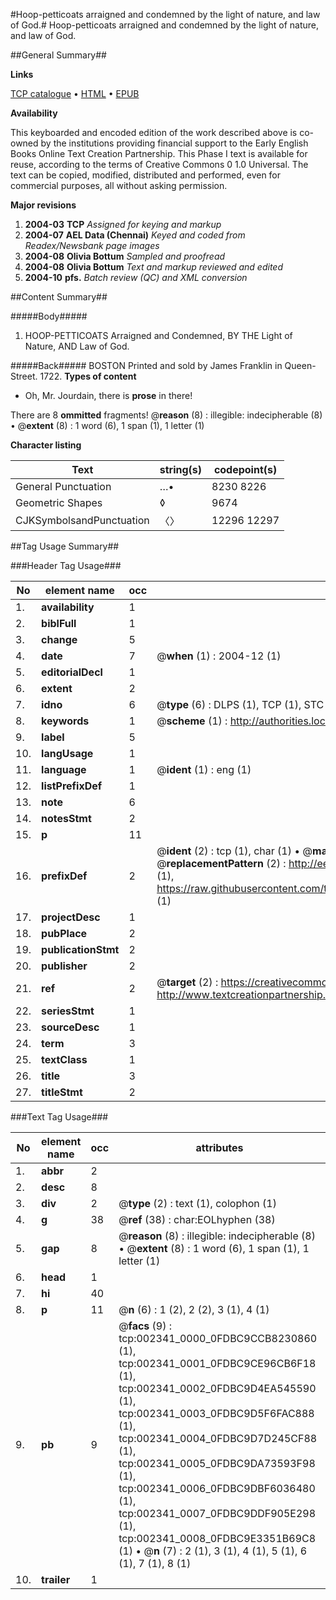 #Hoop-petticoats arraigned and condemned by the light of nature, and law of God.#
Hoop-petticoats arraigned and condemned by the light of nature, and law of God.

##General Summary##

**Links**

[TCP catalogue](http://www.ota.ox.ac.uk/tcp/)  • 
[HTML](http://tei.it.ox.ac.uk/tcp/Texts-HTML/free/N01/N01970.html)  • 
[EPUB](http://tei.it.ox.ac.uk/tcp/Texts-EPUB/free/N01/N01970.epub)

**Availability**

This keyboarded and encoded edition of the
	       work described above is co-owned by the institutions
	       providing financial support to the Early English Books
	       Online Text Creation Partnership. This Phase I text is
	       available for reuse, according to the terms of Creative
	       Commons 0 1.0 Universal. The text can be copied,
	       modified, distributed and performed, even for
	       commercial purposes, all without asking permission.

**Major revisions**

1. __2004-03__ __TCP__ *Assigned for keying and markup*
1. __2004-07__ __AEL Data (Chennai)__ *Keyed and coded from Readex/Newsbank page images*
1. __2004-08__ __Olivia Bottum__ *Sampled and proofread*
1. __2004-08__ __Olivia Bottum__ *Text and markup reviewed and edited*
1. __2004-10__ __pfs.__ *Batch review (QC) and XML conversion*

##Content Summary##

#####Body#####

1. HOOP-PETTICOATS Arraigned and Condemned, BY THE Light of Nature, AND Law of God.

#####Back#####
BOSTON Printed and sold by James Franklin in Queen-Street. 1722.
**Types of content**

  * Oh, Mr. Jourdain, there is **prose** in there!

There are 8 **ommitted** fragments! 
 @__reason__ (8) : illegible: indecipherable (8)  •  @__extent__ (8) : 1 word (6), 1 span (1), 1 letter (1)

**Character listing**


|Text|string(s)|codepoint(s)|
|---|---|---|
|General Punctuation|…•|8230 8226|
|Geometric Shapes|◊|9674|
|CJKSymbolsandPunctuation|〈〉|12296 12297|

##Tag Usage Summary##

###Header Tag Usage###

|No|element name|occ|attributes|
|---|---|---|---|
|1.|__availability__|1||
|2.|__biblFull__|1||
|3.|__change__|5||
|4.|__date__|7| @__when__ (1) : 2004-12 (1)|
|5.|__editorialDecl__|1||
|6.|__extent__|2||
|7.|__idno__|6| @__type__ (6) : DLPS (1), TCP (1), STC (1), NOTIS (1), IMAGE-SET (1), EVANS-CITATION (1)|
|8.|__keywords__|1| @__scheme__ (1) : http://authorities.loc.gov/ (1)|
|9.|__label__|5||
|10.|__langUsage__|1||
|11.|__language__|1| @__ident__ (1) : eng (1)|
|12.|__listPrefixDef__|1||
|13.|__note__|6||
|14.|__notesStmt__|2||
|15.|__p__|11||
|16.|__prefixDef__|2| @__ident__ (2) : tcp (1), char (1)  •  @__matchPattern__ (2) : ([0-9\-]+):([0-9IVX]+) (1), (.+) (1)  •  @__replacementPattern__ (2) : http://eebo.chadwyck.com/downloadtiff?vid=$1&page=$2 (1), https://raw.githubusercontent.com/textcreationpartnership/Texts/master/tcpchars.xml#$1 (1)|
|17.|__projectDesc__|1||
|18.|__pubPlace__|2||
|19.|__publicationStmt__|2||
|20.|__publisher__|2||
|21.|__ref__|2| @__target__ (2) : https://creativecommons.org/publicdomain/zero/1.0/ (1), http://www.textcreationpartnership.org/docs/. (1)|
|22.|__seriesStmt__|1||
|23.|__sourceDesc__|1||
|24.|__term__|3||
|25.|__textClass__|1||
|26.|__title__|3||
|27.|__titleStmt__|2||


###Text Tag Usage###

|No|element name|occ|attributes|
|---|---|---|---|
|1.|__abbr__|2||
|2.|__desc__|8||
|3.|__div__|2| @__type__ (2) : text (1), colophon (1)|
|4.|__g__|38| @__ref__ (38) : char:EOLhyphen (38)|
|5.|__gap__|8| @__reason__ (8) : illegible: indecipherable (8)  •  @__extent__ (8) : 1 word (6), 1 span (1), 1 letter (1)|
|6.|__head__|1||
|7.|__hi__|40||
|8.|__p__|11| @__n__ (6) : 1 (2), 2 (2), 3 (1), 4 (1)|
|9.|__pb__|9| @__facs__ (9) : tcp:002341_0000_0FDBC9CCB8230860 (1), tcp:002341_0001_0FDBC9CE96CB6F18 (1), tcp:002341_0002_0FDBC9D4EA545590 (1), tcp:002341_0003_0FDBC9D5F6FAC888 (1), tcp:002341_0004_0FDBC9D7D245CF88 (1), tcp:002341_0005_0FDBC9DA73593F98 (1), tcp:002341_0006_0FDBC9DBF6036480 (1), tcp:002341_0007_0FDBC9DDF905E298 (1), tcp:002341_0008_0FDBC9E3351B69C8 (1)  •  @__n__ (7) : 2 (1), 3 (1), 4 (1), 5 (1), 6 (1), 7 (1), 8 (1)|
|10.|__trailer__|1||
